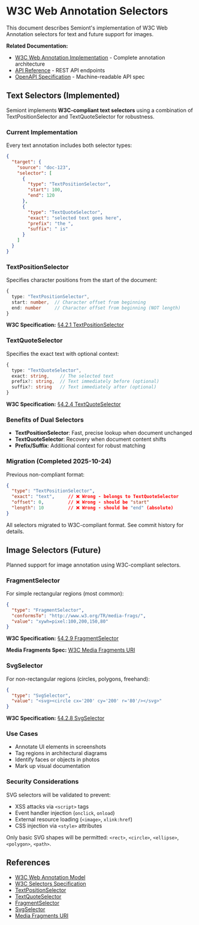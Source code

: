 # W3C Web Annotation Selectors

This document describes Semiont's implementation of W3C Web Annotation selectors for text and future support for images.

**Related Documentation:**
- [W3C Web Annotation Implementation](./W3C-WEB-ANNOTATION.md) - Complete annotation architecture
- [API Reference](./API.md) - REST API endpoints
- [OpenAPI Specification](../openapi.json) - Machine-readable API spec

## Text Selectors (Implemented)

Semiont implements **W3C-compliant text selectors** using a combination of TextPositionSelector and TextQuoteSelector for robustness.

### Current Implementation

Every text annotation includes both selector types:

```json
{
  "target": {
    "source": "doc-123",
    "selector": [
      {
        "type": "TextPositionSelector",
        "start": 100,
        "end": 120
      },
      {
        "type": "TextQuoteSelector",
        "exact": "selected text goes here",
        "prefix": "the ",
        "suffix": " is"
      }
    ]
  }
}
```

### TextPositionSelector

Specifies character positions from the start of the document:

```typescript
{
  type: "TextPositionSelector",
  start: number,  // Character offset from beginning
  end: number     // Character offset from beginning (NOT length)
}
```

**W3C Specification:** [§4.2.1 TextPositionSelector](https://www.w3.org/TR/annotation-model/#text-position-selector)

### TextQuoteSelector

Specifies the exact text with optional context:

```typescript
{
  type: "TextQuoteSelector",
  exact: string,    // The selected text
  prefix?: string,  // Text immediately before (optional)
  suffix?: string   // Text immediately after (optional)
}
```

**W3C Specification:** [§4.2.4 TextQuoteSelector](https://www.w3.org/TR/annotation-model/#text-quote-selector)

### Benefits of Dual Selectors

- **TextPositionSelector**: Fast, precise lookup when document unchanged
- **TextQuoteSelector**: Recovery when document content shifts
- **Prefix/Suffix**: Additional context for robust matching

### Migration (Completed 2025-10-24)

Previous non-compliant format:
```json
{
  "type": "TextPositionSelector",
  "exact": "text",     // ❌ Wrong - belongs to TextQuoteSelector
  "offset": 0,         // ❌ Wrong - should be "start"
  "length": 10         // ❌ Wrong - should be "end" (absolute)
}
```

All selectors migrated to W3C-compliant format. See commit history for details.

## Image Selectors (Future)

Planned support for image annotation using W3C-compliant selectors.

### FragmentSelector

For simple rectangular regions (most common):

```json
{
  "type": "FragmentSelector",
  "conformsTo": "http://www.w3.org/TR/media-frags/",
  "value": "xywh=pixel:100,200,150,80"
}
```

**W3C Specification:** [§4.2.9 FragmentSelector](https://www.w3.org/TR/annotation-model/#fragment-selector)

**Media Fragments Spec:** [W3C Media Fragments URI](https://www.w3.org/TR/media-frags/)

### SvgSelector

For non-rectangular regions (circles, polygons, freehand):

```json
{
  "type": "SvgSelector",
  "value": "<svg><circle cx='200' cy='200' r='80'/></svg>"
}
```

**W3C Specification:** [§4.2.8 SvgSelector](https://www.w3.org/TR/annotation-model/#svg-selector)

### Use Cases

- Annotate UI elements in screenshots
- Tag regions in architectural diagrams
- Identify faces or objects in photos
- Mark up visual documentation

### Security Considerations

SVG selectors will be validated to prevent:
- XSS attacks via `<script>` tags
- Event handler injection (`onclick`, `onload`)
- External resource loading (`<image>`, `xlink:href`)
- CSS injection via `<style>` attributes

Only basic SVG shapes will be permitted: `<rect>`, `<circle>`, `<ellipse>`, `<polygon>`, `<path>`.

## References

- [W3C Web Annotation Model](https://www.w3.org/TR/annotation-model/)
- [W3C Selectors Specification](https://www.w3.org/TR/annotation-model/#selectors)
- [TextPositionSelector](https://www.w3.org/TR/annotation-model/#text-position-selector)
- [TextQuoteSelector](https://www.w3.org/TR/annotation-model/#text-quote-selector)
- [FragmentSelector](https://www.w3.org/TR/annotation-model/#fragment-selector)
- [SvgSelector](https://www.w3.org/TR/annotation-model/#svg-selector)
- [Media Fragments URI](https://www.w3.org/TR/media-frags/)
